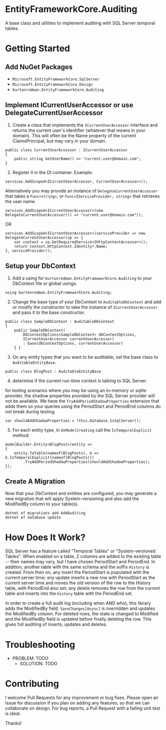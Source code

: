 # EntityFrameworkCore.Auditing
A base class and utilities to implement auditing with SQL Server temporal tables.

# Getting Started

## Add NuGet Packages
- `Microsoft.EntityFrameworkCore.SqlServer`
- `Microsoft.EntityFrameworkCore.Design`
- `burtonrodman.EntityFrameworkCore.Auditing`

## Implement ICurrentUserAccessor or use DelegateCurrentUserAccessor
1. Create a class that implements the `ICurrentUserAccessor` interface and returns the current user's identifier (whatever that means in your domain).  This will often be the Name property of the current ClaimsPrincipal, but may vary in your domain.
```
public class CurrentUserAccessor : ICurrentUserAccessor
{
    public string GetUserName() => "current.user@domain.com";
}
```
2. Register it in the DI container.  Example:
```
services.AddScoped<ICurrentUserAccessor, CurrentUserAccessor>();
```

Alternatively you may provide an instance of `DelegateCurrentUserAccessor` that takes a `Func<string>`, or `Func<IServiceProvider, string>` that retrieves the user name.
```
services.AddScoped<ICurrentUserAccessor>(new DelegateCurrentUserAccessor(() => "current.user@domain.com"));
```
OR
```
services.AddScoped<ICurrentUserAccessor>(serviceProvider => new DelegateCurrentUserAccessor(sp => {
    var context = sp.GetRequiredService<IHttpContextAccessor>();
    return context.HttpContext.Identity?.Name;
}, serviceProvider));
```

## Setup your DbContext
1. Add a using for `burtonrodman.EntityFrameworkCore.Auditing` to your DbContext file or global usings.
```
using burtonrodman.EntityFrameworkCore.Auditing;
```
2. Change the base type of your DbContext to `AuditableDbContext` and add or modify the constructor to take the instance of `ICurrentUserAccessor` and pass it to the base constructor.
```
public class SampleDbContext : AuditableDbContext
{
    public SampleDbContext(
        DbContextOptions<SampleDbContext> dbContextOptions,
        ICurrentUserAccessor currentUserAccessor)
        : base(dbContextOptions, currentUserAccessor)
    { }
```
3. On any entity types that you want to be auditable, set the base class to `AuditableEntityBase`.
```
public class BlogPost : AuditableEntityBase
```
4. determine if the current run-time context is talking to SQL Server:

for testing scenarios where you may be using an in-memory or sqlite provider, the shadow properties provided by the SQL Server provider will not be available.  We have the `TryAddPeriodShadowProperties` extension that adds them so your queries using the PeriodStart and PeriodEnd columns do not break during testing.
```
var shouldAddShadowProperties = !this.Database.IsSqlServer();
```
5. For each entity type, in `OnModelCreating` call the `IsTemporalExplicit` method:
```
modelBuilder.Entity<BlogPost>(entity =>
{
    entity.ToTable(nameof(BlogPosts), b => b.IsTemporalExplicit(nameof(BlogPosts)))
        .TryAddPeriodShadowProperties(shouldAddShadowProperties);
});

```

## Create A Migration
Now that your DbContext and entities are configured, you may generate a new migration that will apply System-versioning and also add the ModifiedBy column to your table(s).
```
dotnet ef migrations add AddAuditing
dotnet ef database update
```

# How Does It Work?
SQL Server has a feature called "Temporal Tables" or "System-versioned Tables".  When enabled on a table, 2 columns are added to the existing table -- their names may vary, but I have chosen PeriodStart and PeriodEnd.  In addition, another table with the same schema and the suffix `History` is created.  From then on, any insert the PeriodStart is populated with the current server time; any update inserts a new row with PeriodStart as the current server time and moves the old version of the row to the History table, with PeriodEnd also set; any delete removes the row from the current table and inserts into the `History` table with the PeriodEnd set.

In order to create a full audit log (including when AND who), this library adds the ModifiedBy field. `SaveChanges[Async]` is overridden and updates the ModifiedBy column.  For deleted rows, the state is changed to Modified and the ModifiedBy field is updated before finally deleting the row.  This gives full auditing of inserts, updates and deletes.

# Troubleshooting
- PROBLEM:  TODO
    - SOLUTION:  TODO

# Contributing
I welcome Pull Requests for any improvement or bug fixes.  Please open an Issue for discussion if you plan on adding any features, so that we can collaborate on design.  For bug reports, a Pull Request with a failing unit test is ideal.

Thanks!